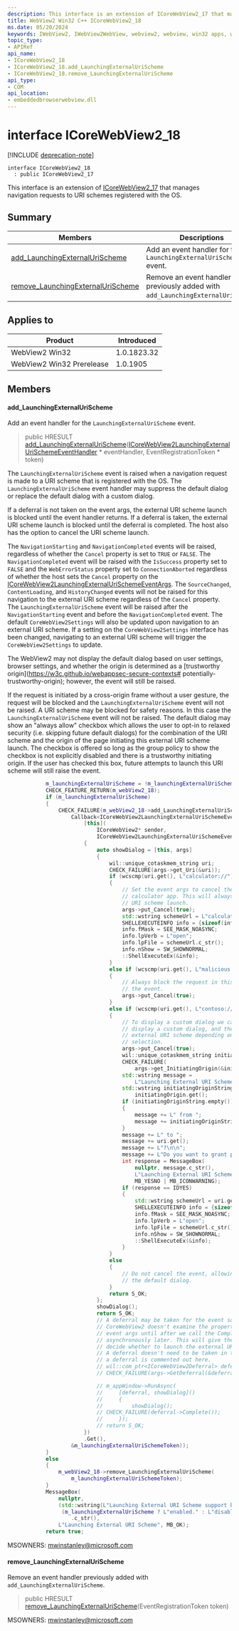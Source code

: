 ```yaml
---
description: This interface is an extension of ICoreWebView2_17 that manages navigation requests to URI schemes registered with the OS.
title: WebView2 Win32 C++ ICoreWebView2_18
ms.date: 05/20/2024
keywords: IWebView2, IWebView2WebView, webview2, webview, win32 apps, win32, edge, ICoreWebView2, ICoreWebView2Controller, browser control, edge html, ICoreWebView2_18
topic_type: 
- APIRef
api_name:
- ICoreWebView2_18
- ICoreWebView2_18.add_LaunchingExternalUriScheme
- ICoreWebView2_18.remove_LaunchingExternalUriScheme
api_type:
- COM
api_location:
- embeddedbrowserwebview.dll
---
```


# interface ICoreWebView2_18

[!INCLUDE [deprecation-note](../includes/deprecation-note.md)]

```
interface ICoreWebView2_18
  : public ICoreWebView2_17
```

This interface is an extension of [ICoreWebView2_17](icorewebview2_17.md#icorewebview2_17) that manages navigation requests to URI schemes registered with the OS.

## Summary

 Members                        | Descriptions
--------------------------------|---------------------------------------------
[add_LaunchingExternalUriScheme](#add_launchingexternalurischeme) | Add an event handler for the `LaunchingExternalUriScheme` event.
[remove_LaunchingExternalUriScheme](#remove_launchingexternalurischeme) | Remove an event handler previously added with `add_LaunchingExternalUriScheme`.

## Applies to

Product                         | Introduced
--------------------------------|---------------------------------------------
WebView2 Win32            |    1.0.1823.32
WebView2 Win32 Prerelease |    1.0.1905

## Members

#### add_LaunchingExternalUriScheme

Add an event handler for the `LaunchingExternalUriScheme` event.

> public HRESULT [add_LaunchingExternalUriScheme](#add_launchingexternalurischeme)([ICoreWebView2LaunchingExternalUriSchemeEventHandler](icorewebview2launchingexternalurischemeeventhandler.md#icorewebview2launchingexternalurischemeeventhandler) * eventHandler, EventRegistrationToken * token)

The `LaunchingExternalUriScheme` event is raised when a navigation request is made to a URI scheme that is registered with the OS. The `LaunchingExternalUriScheme` event handler may suppress the default dialog or replace the default dialog with a custom dialog.

If a deferral is not taken on the event args, the external URI scheme launch is blocked until the event handler returns. If a deferral is taken, the external URI scheme launch is blocked until the deferral is completed. The host also has the option to cancel the URI scheme launch.

The `NavigationStarting` and `NavigationCompleted` events will be raised, regardless of whether the `Cancel` property is set to `TRUE` or `FALSE`. The `NavigationCompleted` event will be raised with the `IsSuccess` property set to `FALSE` and the `WebErrorStatus` property set to `ConnectionAborted` regardless of whether the host sets the `Cancel` property on the [ICoreWebView2LaunchingExternalUriSchemeEventArgs](icorewebview2launchingexternalurischemeeventargs.md#icorewebview2launchingexternalurischemeeventargs). The `SourceChanged`, `ContentLoading`, and `HistoryChanged` events will not be raised for this navigation to the external URI scheme regardless of the `Cancel` property. The `LaunchingExternalUriScheme` event will be raised after the `NavigationStarting` event and before the `NavigationCompleted` event. The default `CoreWebView2Settings` will also be updated upon navigation to an external URI scheme. If a setting on the `CoreWebView2Settings` interface has been changed, navigating to an external URI scheme will trigger the `CoreWebView2Settings` to update.

The WebView2 may not display the default dialog based on user settings, browser settings, and whether the origin is determined as a [trustworthy origin](https://w3c.github.io/webappsec-secure-contexts#
potentially-trustworthy-origin); however, the event will still be raised.

If the request is initiated by a cross-origin frame without a user gesture, the request will be blocked and the `LaunchingExternalUriScheme` event will not be raised. A URI scheme may be blocked for safety reasons. In this case the `LaunchingExternalUriScheme` event will not be raised. The default dialog may show an "always allow" checkbox which allows the user to opt-in to relaxed security (i.e. skipping future default dialogs) for the combination of the URI scheme and the origin of the page initiating this external URI scheme launch. The checkbox is offered so long as the group policy to show the checkbox is not explicitly disabled and there is a trustworthy initiating origin. If the user has checked this box, future attempts to launch this URI scheme will still raise the event. 
```cpp
            m_launchingExternalUriScheme = !m_launchingExternalUriScheme;
            CHECK_FEATURE_RETURN(m_webView2_18);
            if (m_launchingExternalUriScheme)
            {
                CHECK_FAILURE(m_webView2_18->add_LaunchingExternalUriScheme(
                    Callback<ICoreWebView2LaunchingExternalUriSchemeEventHandler>(
                        [this](
                            ICoreWebView2* sender,
                            ICoreWebView2LaunchingExternalUriSchemeEventArgs* args)
                        {
                            auto showDialog = [this, args]
                            {
                                wil::unique_cotaskmem_string uri;
                                CHECK_FAILURE(args->get_Uri(&uri));
                                if (wcscmp(uri.get(), L"calculator://") == 0)
                                {
                                    // Set the event args to cancel the event and launch the
                                    // calculator app. This will always allow the external
                                    // URI scheme launch.
                                    args->put_Cancel(true);
                                    std::wstring schemeUrl = L"calculator://";
                                    SHELLEXECUTEINFO info = {sizeof(info)};
                                    info.fMask = SEE_MASK_NOASYNC;
                                    info.lpVerb = L"open";
                                    info.lpFile = schemeUrl.c_str();
                                    info.nShow = SW_SHOWNORMAL;
                                    ::ShellExecuteEx(&info);
                                }
                                else if (wcscmp(uri.get(), L"malicious://") == 0)
                                {
                                    // Always block the request in this case by cancelling
                                    // the event.
                                    args->put_Cancel(true);
                                }
                                else if (wcscmp(uri.get(), L"contoso://") == 0)
                                {
                                    // To display a custom dialog we cancel the launch,
                                    // display a custom dialog, and then manually launch the
                                    // external URI scheme depending on the user's
                                    // selection.
                                    args->put_Cancel(true);
                                    wil::unique_cotaskmem_string initiatingOrigin;
                                    CHECK_FAILURE(
                                        args->get_InitiatingOrigin(&initiatingOrigin));
                                    std::wstring message =
                                        L"Launching External URI Scheme request";
                                    std::wstring initiatingOriginString =
                                        initiatingOrigin.get();
                                    if (initiatingOriginString.empty())
                                    {
                                        message += L" from ";
                                        message += initiatingOriginString;
                                    }
                                    message += L" to ";
                                    message += uri.get();
                                    message += L"?\n\n";
                                    message += L"Do you want to grant permission?\n";
                                    int response = MessageBox(
                                        nullptr, message.c_str(),
                                        L"Launching External URI Scheme",
                                        MB_YESNO | MB_ICONWARNING);
                                    if (response == IDYES)
                                    {
                                        std::wstring schemeUrl = uri.get();
                                        SHELLEXECUTEINFO info = {sizeof(info)};
                                        info.fMask = SEE_MASK_NOASYNC;
                                        info.lpVerb = L"open";
                                        info.lpFile = schemeUrl.c_str();
                                        info.nShow = SW_SHOWNORMAL;
                                        ::ShellExecuteEx(&info);
                                    }
                                }
                                else
                                {
                                    // Do not cancel the event, allowing the request to use
                                    // the default dialog.
                                }
                                return S_OK;
                            };
                            showDialog();
                            return S_OK;
                            // A deferral may be taken for the event so that the
                            // CoreWebView2 doesn't examine the properties we set on the
                            // event args until after we call the Complete method
                            // asynchronously later. This will give the user more time to
                            // decide whether to launch the external URI scheme or not.
                            // A deferral doesn't need to be taken in this case, so taking
                            // a deferral is commented out here.
                            // wil::com_ptr<ICoreWebView2Deferral> deferral;
                            // CHECK_FAILURE(args->GetDeferral(&deferral));

                            // m_appWindow->RunAsync(
                            //     [deferral, showDialog]()
                            //     {
                            //         showDialog();
                            // CHECK_FAILURE(deferral->Complete());
                            //     });
                            // return S_OK;
                        })
                        .Get(),
                    &m_launchingExternalUriSchemeToken));
            }
            else
            {
                m_webView2_18->remove_LaunchingExternalUriScheme(
                    m_launchingExternalUriSchemeToken);
            }
            MessageBox(
                nullptr,
                (std::wstring(L"Launching External URI Scheme support has been ") +
                 (m_launchingExternalUriScheme ? L"enabled." : L"disabled."))
                    .c_str(),
                L"Launching External URI Scheme", MB_OK);
            return true;
```
 MSOWNERS: [mwinstanley@microsoft.com](mailto:mwinstanley@microsoft.com)

#### remove_LaunchingExternalUriScheme

Remove an event handler previously added with `add_LaunchingExternalUriScheme`.

> public HRESULT [remove_LaunchingExternalUriScheme](#remove_launchingexternalurischeme)(EventRegistrationToken token)

MSOWNERS: [mwinstanley@microsoft.com](mailto:mwinstanley@microsoft.com)

